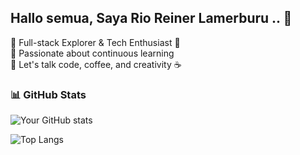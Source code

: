 ## Hallo semua, Saya Rio Reiner Lamerburu ..  👋

<p>
  🔭 Full-stack Explorer & Tech Enthusiast 🚀 <br>
  🌱 Passionate about continuous learning <br>
  💬 Let's talk code, coffee, and creativity ☕
</p>

### 📊 GitHub Stats
![Your GitHub stats](https://github-readme-stats.vercel.app/api?username=rioreiner&show_icons=true&theme=tokyonight)

![Top Langs](https://github-readme-stats.vercel.app/api/top-langs/?username=rioreiner&layout=compact&theme=tokyonight)

